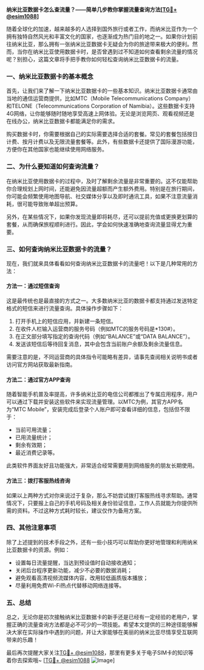 **纳米比亚数据卡怎么查流量？——简单几步教你掌握流量查询方法[[TG💪+ @esim1088](https://t.me/s/esim1088)]**

随着全球化的加速，越来越多的人选择到国外旅行或者工作，而纳米比亚作为一个拥有独特自然风光和丰富文化的国家，也逐渐成为热门目的地之一。如果你计划前往纳米比亚，那么拥有一张纳米比亚数据卡无疑会为你的旅途带来极大的便利。然而，当你在纳米比亚使用数据卡时，是否曾遇到过不知道如何查看剩余流量的情况呢？别担心，这篇文章将手把手教你如何轻松查询纳米比亚数据卡的流量。

### 一、纳米比亚数据卡的基本概念

首先，让我们来了解一下纳米比亚数据卡的一些基本知识。纳米比亚数据卡通常由当地的通信运营商提供，比如MTC（Mobile Telecommunications Company）和TELONE（Telecommunications Corporation of Namibia）。这些数据卡支持4G网络，让你能够随时随地享受高速上网体验。无论是浏览网页、观看视频还是在线办公，纳米比亚数据卡都能满足你的需求。

购买数据卡时，你需要根据自己的实际需要选择合适的套餐。常见的套餐包括按日计费、按月计费以及无限流量套餐等。此外，有些数据卡还提供了国际漫游功能，方便你在其他国家也能继续使用网络服务。

### 二、为什么要知道如何查询流量？

在纳米比亚使用数据卡的过程中，及时了解剩余流量是非常重要的。这不仅能帮助你合理规划上网时间，还能避免因流量超额而产生额外费用。特别是在旅行期间，你可能会频繁使用地图导航、社交媒体分享以及即时通讯工具，如果不注意流量消耗，很可能导致账单超出预算。

另外，在某些情况下，如果你发现流量即将耗尽，还可以提前充值或更换更划算的套餐，从而确保旅程顺利进行。因此，学会如何快速准确地查询流量显得尤为重要。

### 三、如何查询纳米比亚数据卡的流量？

现在，我们就来具体看看如何查询纳米比亚数据卡的流量吧！以下是几种常用的方法：

#### 方法一：通过短信查询

这是最传统也是最直接的方式之一。大多数纳米比亚的数据卡都支持通过发送特定格式的短信来进行流量查询。具体操作步骤如下：

1. 打开手机上的短信应用，并新建一条短信。
2. 在收件人栏输入运营商的服务号码（例如MTC的服务号码是*130#）。
3. 在正文部分填写指定的查询代码（例如“BALANCE”或“DATA BALANCE”）。
4. 发送该短信后等待回复消息，其中会包含当前账户余额及剩余流量信息。

需要注意的是，不同运营商的具体指令可能略有差异，请事先查阅相关说明书或者访问官方网站获取最新指南。

#### 方法二：通过官方APP查询

随着智能手机普及率提高，许多纳米比亚的电信公司都推出了专属应用程序，用户可以通过下载并安装这些软件来实现流量管理。以MTC为例，其官方APP名为“MTC Mobile”，安装完成后登录个人账户即可查看详细的信息，包括但不限于：

- 当前可用流量；
- 已用流量统计；
- 剩余有效期；
- 最近消费记录等。

此类软件界面友好且功能强大，非常适合经常需要用到网络服务的朋友长期使用。

#### 方法三：拨打客服热线咨询

如果以上两种方式对你来说过于复杂，那么不妨尝试拨打客服热线寻求帮助。通常情况下，只要报上自己的手机号码及相关身份验证信息，工作人员就能为你提供所需的资料。不过这种方式耗时较长，建议仅作为备用方案。

### 四、其他注意事项

除了上述提到的技术手段之外，还有一些小技巧可以帮助你更好地管理和利用纳米比亚数据卡的资源。例如：

- 设置每日流量提醒，当达到预设值时自动接收通知；
- 关闭后台程序更新功能，减少不必要的数据消耗；
- 避免观看高清视频流媒体内容，改用较低画质版本播放；
- 尽量利用免费Wi-Fi热点代替移动网络连接等。

### 五、总结

总之，无论你是初次接触纳米比亚数据卡的新手还是已经有一定经验的老用户，掌握正确的流量查询方法都是必不可少的一项技能。希望本文提供的三种途径能够解决大家在实际操作中遇到的问题，并让大家能够在美丽的纳米比亚尽情享受互联网带来的乐趣！

最后再次提醒大家关注[TG💪+ @esim1088](https://t.me/s/esim1088)，那里有更多关于电子SIM卡的知识等着你去探索哦~ [[TG💪+ @esim1088](https://t.me/s/esim1088) ![Image](https://i.postimg.cc/4NQfJmqS/Snipaste-2025-05-13-00-14-12.png)]